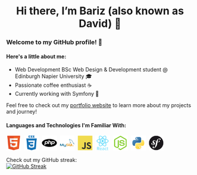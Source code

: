 <h1 align="center"> Hi there, I’m Bariz (also known as David) 👋</h1>

<h3>Welcome to my GitHub profile! 🌟</h3>
<h4>Here's a little about me:</h4>
<ul>
 <li>Web Development BSc Web Design & Development student @  Edinburgh Napier University 🎓</li>
 <li>Passionate coffee enthusiast ☕️</li>
 <li>Currently working with Symfony 🚀</li>
</ul>

<p>
  Feel free to check out my <a href="https://www.barizdev.com" target="_blank">portfolio website</a> to learn more about my projects and journey!
</p>

<h4>Languages and Technologies I'm Familiar With:</h4>
<p>
 <div>
  <img src="https://github.com/devicons/devicon/blob/master/icons/html5/html5-original.svg" title="HTML5" alt="HTML" width="40" height="40" />&nbsp;
  <img src="https://github.com/devicons/devicon/blob/master/icons/css3/css3-plain-wordmark.svg" title="CSS3" alt="CSS" width="40" height="40" />&nbsp;
  <img src="https://github.com/devicons/devicon/blob/master/icons/php/php-plain.svg" title="PHP" alt="PHP" width="40" height="40" />&nbsp;
  <img src="https://github.com/devicons/devicon/blob/master/icons/mysql/mysql-original-wordmark.svg" title="MySQL" alt="MySQL" width="40" height="40" />&nbsp;
  <img src="https://github.com/devicons/devicon/blob/master/icons/javascript/javascript-original.svg" title="JavaScript" alt="JavaScript" width="40" height="40" />&nbsp;
  <img src="https://github.com/devicons/devicon/blob/master/icons/react/react-original-wordmark.svg" title="React" alt="React" width="40" height="40" />&nbsp;
  <img src="https://github.com/devicons/devicon/blob/master/icons/nodejs/nodejs-original.svg" title="Node.js" alt="Node.js" width="40" height="40" />&nbsp;
  <img src="https://github.com/devicons/devicon/blob/master/icons/python/python-original.svg" title="Python" alt="Python" width="40" height="40" />&nbsp;
  <img src="https://github.com/devicons/devicon/blob/master/icons/symfony/symfony-original.svg" title="Symfony" alt="Symfony" width="40" height="40" />&nbsp;
</div>
</p>

<p>
  Check out my GitHub streak: 
  <br>
  <a href="https://git.io/streak-stats">
    <img src="http://github-readme-streak-stats.herokuapp.com?user=iambariz&theme=dark&hide_border=true&date_format=j%2Fn%5B%2FY%5D" alt="GitHub Streak" />
  </a>
</p>
